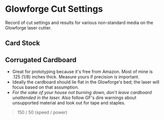 # Glowforge Cut Settings
Record of cut settings and results for various non-standard media on the Glowforge laser cutter.

## Card Stock

## Corrugated Cardboard

 * Great for prototyping because it's free from Amazon. Most of mine is .125 (1/8) inches thick. Measure yours if precision is important. 
 * Ideally the cardboard should lie flat in the Glowforge's bed; the laser will focus based on that assumption.
 * <em>For the sake of your house not burning down, don't leave cardboard unattended in the laser.</em> Also follow GF's dire warnings about unsupported material and look out for tape and staples.

> 150 / 50 (speed / power)
